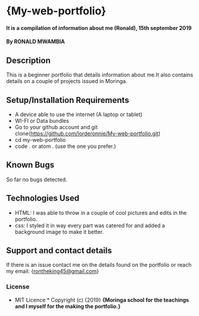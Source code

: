 # {My-web-portfolio}
#### It is a compilation of information about me (Ronald), 15th september 2019
#### By **RONALD MWAMBIA**
## Description
  This is a beginner portfolio that details information about me.It also contains details on a couple of projects issued in Moringa.
## Setup/Installation Requirements
* A device able to use the internet (A laptop or tablet) 
* WI-FI or Data bundles
* Go to  your github account and git clone(https://github.com/lorderonnie/My-web-portfolio.git)
* cd my-web-portfolio
* code . or atom . (use the one you prefer.)
## Known Bugs
  So far no bugs detected.
## Technologies Used
* HTML: I was able to throw in a couple of cool pictures and edits in the portfolio.
* css: I styled it in way every part was catered for and added a background image to make it better.
## Support and contact details
  If there is an issue contact me on the details found on the portfolio or reach my email: {rontheking45@gmail.com}
### License
* MIT Licence *
Copyright (c) {2019} **{Moringa school for the teachings and I myself for the making the portfolio.}**
